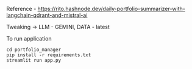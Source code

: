 Reference - https://rito.hashnode.dev/daily-portfolio-summarizer-with-langchain-qdrant-and-mistral-ai

Tweaking -> LLM - GEMINI, DATA - latest

To run application

```
cd portfolio_manager
pip install -r requirements.txt
streamlit run app.py
```
